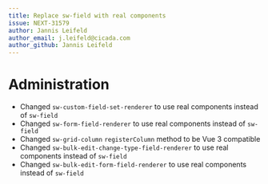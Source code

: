 ```yaml
---
title: Replace sw-field with real components
issue: NEXT-31579
author: Jannis Leifeld
author_email: j.leifeld@cicada.com
author_github: Jannis Leifeld
---
```

# Administration
* Changed `sw-custom-field-set-renderer` to use real components instead of `sw-field`
* Changed `sw-form-field-renderer` to use real components instead of `sw-field`
* Changed `sw-grid-column` `registerColumn` method to be Vue 3 compatible
* Changed `sw-bulk-edit-change-type-field-renderer` to use real components instead of `sw-field`
* Changed `sw-bulk-edit-form-field-renderer` to use real components instead of `sw-field`
